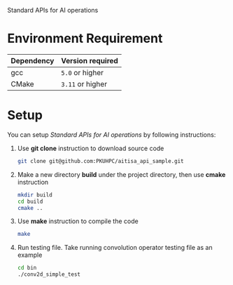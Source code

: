 Standard APIs for AI operations

# Environment Requirement

| Dependency | Version required    |
| ---------- | ------------------- |
| gcc        | `5.0` or higher     |
| CMake      | `3.11` or higher    |

# Setup
You can setup *Standard APIs for AI operations* by following instructions:
1. Use **git clone** instruction to download source code

      ```bash
      git clone git@github.com:PKUHPC/aitisa_api_sample.git
      ```

2. Make a new directory **build** under the project directory, then use **cmake** instruction

      ```bash
      mkdir build  
      cd build  
      cmake ..
      ```

3. Use **make** instruction to compile the code

      ```bash
      make
      ```
      
4. Run testing file. Take running convolution operator testing file as an example

      ```bash
      cd bin
      ./conv2d_simple_test 
      ```
